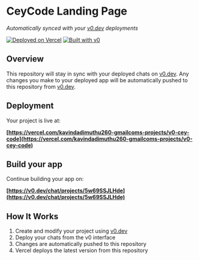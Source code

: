 # CeyCode Landing Page

*Automatically synced with your [v0.dev](https://v0.dev) deployments*

[![Deployed on Vercel](https://img.shields.io/badge/Deployed%20on-Vercel-black?style=for-the-badge&logo=vercel)](https://vercel.com/kavindadimuthu260-gmailcoms-projects/v0-cey-code)
[![Built with v0](https://img.shields.io/badge/Built%20with-v0.dev-black?style=for-the-badge)](https://v0.dev/chat/projects/5w69SSJLHde)

## Overview

This repository will stay in sync with your deployed chats on [v0.dev](https://v0.dev).
Any changes you make to your deployed app will be automatically pushed to this repository from [v0.dev](https://v0.dev).

## Deployment

Your project is live at:

**[https://vercel.com/kavindadimuthu260-gmailcoms-projects/v0-cey-code](https://vercel.com/kavindadimuthu260-gmailcoms-projects/v0-cey-code)**

## Build your app

Continue building your app on:

**[https://v0.dev/chat/projects/5w69SSJLHde](https://v0.dev/chat/projects/5w69SSJLHde)**

## How It Works

1. Create and modify your project using [v0.dev](https://v0.dev)
2. Deploy your chats from the v0 interface
3. Changes are automatically pushed to this repository
4. Vercel deploys the latest version from this repository
